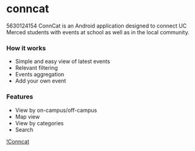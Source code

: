# conncat
5630124154
ConnCat is an Android application designed to connect UC Merced students with events at school as well as in the local community.

### How it works
* Simple and easy view of latest events
* Relevant filtering
* Events aggregation
* Add your own event

### Features
* View by on-campus/off-campus
* Map view
* View by categories
* Search

[!Conncat](http://imgur.com/9kkvT.jpg)
